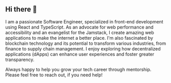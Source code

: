## Hi there 👋

I am a passionate Software Engineer, specialized in front-end development using React and TypeScript. As an advocate for web performance and accessibility and an evangelist for the Jamstack, I create amazing web applications to make the internet a better place. I'm also fascinated by blockchain technology and its potential to transform various industries, from finance to supply chain management. I enjoy exploring how decentralized applications (dApps) can enhance user experiences and foster greater transparency.

Always happy to help you grow your tech career through mentorship. Please feel free to reach out, if you need help!
